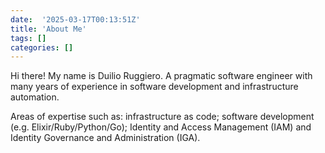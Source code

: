 ```yaml
---
date:  '2025-03-17T00:13:51Z'
title: 'About Me'
tags: []
categories: []
---
```


Hi there! My name is Duilio Ruggiero. A pragmatic software engineer with many years
of experience in software development and infrastructure automation.

Areas of expertise such as: infrastructure as code; software development (e.g. Elixir/Ruby/Python/Go);
Identity and Access Management (IAM) and Identity Governance and Administration (IGA).
